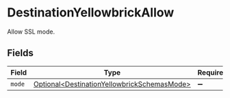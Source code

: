 # DestinationYellowbrickAllow

Allow SSL mode.


## Fields

| Field                                                                                                    | Type                                                                                                     | Required                                                                                                 | Description                                                                                              |
| -------------------------------------------------------------------------------------------------------- | -------------------------------------------------------------------------------------------------------- | -------------------------------------------------------------------------------------------------------- | -------------------------------------------------------------------------------------------------------- |
| `mode`                                                                                                   | [Optional\<DestinationYellowbrickSchemasMode>](../../models/shared/DestinationYellowbrickSchemasMode.md) | :heavy_minus_sign:                                                                                       | N/A                                                                                                      |